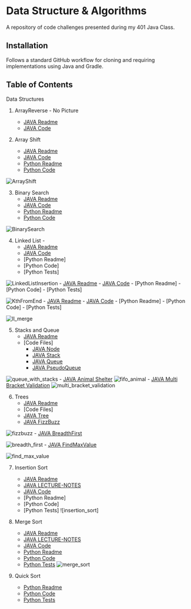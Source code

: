 # Data Structure & Algorithms
A repository of code challenges presented during my 401 Java Class.

## Installation
Follows a standard GitHub workflow for cloning and requiring implementations using Java and Gradle.

## Table of Contents
Data Structures

1.  ArrayReverse - No Picture
    - [JAVA Readme](./401d56/code-challenges/ArrayReverse/README.md)
    - [JAVA Code](./401d56/code-challenges/ArrayReverse/ArrayReverse.java)
   
2.  Array Shift 
    - [JAVA Readme](./401d56/code-challenges/gradle/src/main/java/README_ArrayShift.md)
    - [JAVA Code](./401d56/code-challenges/gradle/src/main/java/ArrayShift.java)
    - [Python Readme](./401d10/challenges/array_shift/READEME.md)
    - [Python Code](./401d10/challenges/array_shift/array_shift.py)
    
![ArrayShift]
   
3.  Binary Search 
    - [JAVA Readme](./401d56/code-challenges/gradle/src/main/java/README_BinarySearch.md)
    - [JAVA Code](./401d56/code-challenges/gradle/src/main/java/BinarySearch.java)
    - [Python Readme](./401d10/challenges/array_binary_search/README.md)
    - [Python Code](./401d10/challenges/array_binary_search/array_binary_search.py)
    
![BinarySearch]

4.  Linked List - 
    - [JAVA Readme](./401d56/code-challenges/gradle/src/main/java/linkedList/README_LinkedList.md)
    - [JAVA Code](./401d56/code-challenges/gradle/src/main/java/linkedList/LinkedList.java)
    - [Python Readme]
    - [Python Code]
    - [Python Tests]
    
![LinkedListInsertion]
    - [JAVA Readme](./401d56/code-challenges/gradle/src/main/java/linkedList/README_LinkedList.md)
    - [JAVA Code](./401d56/code-challenges/gradle/src/main/java/linkedList/LinkedList.java)
    - [Python Readme]
    - [Python Code]
    - [Python Tests]
    
![KthFromEnd]
    - [JAVA Readme](./401d56/code-challenges/gradle/src/main/java/linkedList/README_LinkedList.md)
    - [JAVA Code](./401d56/code-challenges/gradle/src/main/java/linkedList/LinkedList.java)
    - [Python Readme]
    - [Python Code]
    - [Python Tests]
    
![ll_merge]

5.  Stacks and Queue
    - [JAVA Readme](./401d56/code-challenges/gradle/src/main/java/stacksandqueues/README.md)
    - [Code Files]
        - [JAVA Node](./401d56/code-challenges/gradle/src/main/java/stacksandqueues/Node.java)
        - [JAVA Stack](./401d56/code-challenges/gradle/src/main/java/stacksandqueues/Stack.java)
        - [JAVA Queue](./401d56/code-challenges/gradle/src/main/java/stacksandqueues/Queue.java)
        - [JAVA PseudoQueue](./401d56/code-challenges/gradle/src/main/java/stacksandqueues/queueWithStacks.java)

![queue_with_stacks]
        - [JAVA Animal Shelter](./401d56/code-challenges/gradle/src/main/java/stacksandqueues/AnimalShelter.java)
![fifo_animal]
        - [JAVA Multi Bracket Validation](./401d56/code-challenges/gradle/src/main/java/stacksandqueues/multi_bracket>validation.java)
![multi_bracket_validation]

6.  Trees
    - [JAVA Readme](./401d56/code-challenges/gradle/src/main/java/tree/README.md)
    - [Code Files]
    - [JAVA Tree](./401d56/code-challenges/gradle/src/main/java/tree/Tree.java)
    - [JAVA FizzBuzz](./401d56/code-challenges/gradle/src/main/java/tree/FizzBuzzTree.java)

![fizzbuzz]
    - [JAVA BreadthFirst](./401d56/code-challenges/gradle/src/main/java/tree/Tree.java)

![breadth_first]
    - [JAVA FindMaxValue](./401d56/code-challenges/gradle/src/main/java/tree/Tree.java)

![find_max_value]
    
7.  Insertion Sort
    - [JAVA Readme](./401d56/code-challenges/gradle/src/main/java/InsertionSort/README.md)
    - [JAVA LECTURE-NOTES](./401d56/code-challenges/gradle/src/main/java/InsertionSort/LECTURE-NOTES.md)
    - [JAVA Code](./401d56/code-challenges/gradle/src/main/java/InsertionSort/InsertionSort.java)
    - [Python Readme]
    - [Python Code]
    - [Python Tests]
![insertion_sort]
    
8.  Merge Sort
    - [JAVA Readme](./401d56/code-challenges/gradle/src/main/java/MergeSort/README.md)
    - [JAVA LECTURE-NOTES](./401d56/code-challenges/gradle/src/main/java/MergeSort/LECTURE-NOTES.md)
    - [JAVA Code](./401d56/code-challenges/gradle/src/main/java/InsertionSort/MergeSort.java)
    - [Python Readme](./401d10/challenges/merge_sort/README.md)
    - [Python Code](./401d10/challenges/merge_sort/merge_sort.py)
    - [Python Tests](./401d10/challenges/merge_sort/test_merge_sort.py)
![merge_sort]
    
9.  Quick Sort
    - [Python Readme](./401d10/challenges/quicksort/README.md)
    - [Python Code](./401d10/challenges/quicksort/quicksort.py)
    - [Python Tests](./401d10/challenges/quicksort/test_quicksort.py)    
    
    
[ArrayShift]: ./401d56/assets/arrayshift_java.png
[BinarySearch]: ./401d56/assets/array_binary_search.jpg
[LinkedListInsertion]: ./401d56/assets/linked_list_insertion.jpeg
[KthFromEnd]: ./401d56/assets/KthFromEnd.JPG
[ll_merge]: ./401d56/assets/ll_merge.jpeg
[queue_with_stacks]: ./401d56/assets/queue_with_stacks.jpeg
[fifo_animal]: ./401d56/assets/fifo_animal.jpeg
[multi_bracket_validation]: ./401d56/assets/multi_bracket_validation.jpeg
[fizzbuzz]: ./401d56/assets/fizz_buzz_tree.jpg
[breadth_first]: ./401d56/assets/breadth_first.jpeg
[find_max_value]: ./401d56/assets/find_max_value.jpeg
[merge_sort]: ./401d10/assets/

